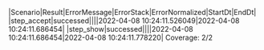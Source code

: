 |Scenario|Result|ErrorMessage|ErrorStack|ErrorNormalized|StartDt|EndDt|
|step_accept|successed||||2022-04-08 10:24:11.526049|2022-04-08 10:24:11.686454|
|step_show|successed||||2022-04-08 10:24:11.686454|2022-04-08 10:24:11.778220|
Coverage: 2/2
